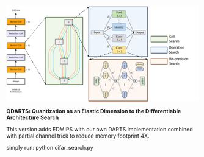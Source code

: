 ![alt text](https://github.com/udaykamal20/QDARTS/blob/PC_DARTS_MIPS/data/qdarts_1280x640.png?raw=true)

**QDARTS: Quantization as an Elastic Dimension to the Differentiable Architecture Search**

This version adds EDMIPS with our own DARTS implementation combined with partial channel trick to reduce memory footprint 4X.

simply run: python cifar_search.py
